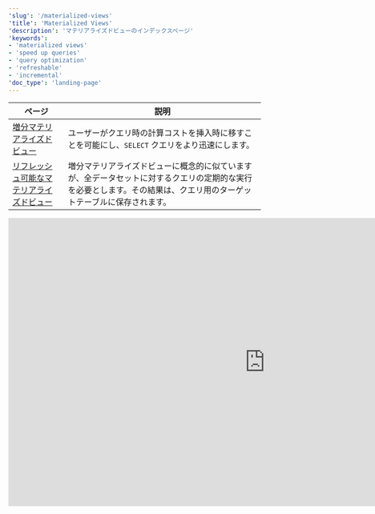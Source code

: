 ```yaml
---
'slug': '/materialized-views'
'title': 'Materialized Views'
'description': 'マテリアライズドビューのインデックスページ'
'keywords':
- 'materialized views'
- 'speed up queries'
- 'query optimization'
- 'refreshable'
- 'incremental'
'doc_type': 'landing-page'
---
```


| ページ                                                                                     | 説明                                                                                                                                                                                              |
|-------------------------------------------------------------------------------------------|--------------------------------------------------------------------------------------------------------------------------------------------------------------------------------------------------|
| [増分マテリアライズドビュー](/materialized-view/incremental-materialized-view)        | ユーザーがクエリ時の計算コストを挿入時に移すことを可能にし、`SELECT` クエリをより迅速にします。                                                                                                    |
| [リフレッシュ可能なマテリアライズドビュー](/materialized-view/refreshable-materialized-view) | 増分マテリアライズドビューに概念的に似ていますが、全データセットに対するクエリの定期的な実行を必要とします。その結果は、クエリ用のターゲットテーブルに保存されます。                                                                            |

<iframe width="1024" height="576" src="https://www.youtube.com/embed/-A3EtQgDn_0?si=TBiN_E80BKZ0DPpd" title="YouTube video player" frameborder="0" allow="accelerometer; autoplay; clipboard-write; encrypted-media; gyroscope; picture-in-picture; web-share" referrerpolicy="strict-origin-when-cross-origin" allowfullscreen></iframe>
